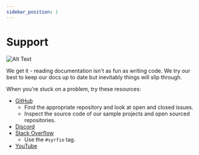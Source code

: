 ```yaml
---
sidebar_position: 1
---
```


# Support


![Alt Text](https://media.giphy.com/media/3oKIPsU8OC7JhkvY8U/giphy.gif)

We get it - reading documentation isn't as fun as writing code.
We try our best to keep our docs up to date but inevitably things will slip through.

When you're stuck on a problem, try these resources:

* [GitHub](https://github.com/sailing-yacht-research-foundation)
    * Find the appropriate repository and look at open and closed issues.
    * Inspect the source code of our sample projects and open sourced repositories.
* [Discord](https://discord.gg/EfvufEsDua)
* [Stack Overflow](https://stackoverflow.com/questions/tagged/syrfio)
    * Use the `#syrfio` tag.
* [YouTube](https://www.youtube.com/channel/UC6Mskz_SpAi18XKleqhoxSg)
